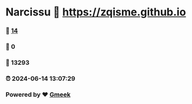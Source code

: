 # Narcissu :link: https://zqisme.github.io 
### :page_facing_up: [14](https://zqisme.github.io/tag.html) 
### :speech_balloon: 0 
### :hibiscus: 13293 
### :alarm_clock: 2024-06-14 13:07:29 
### Powered by :heart: [Gmeek](https://github.com/Meekdai/Gmeek)
